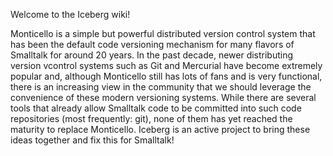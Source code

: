 Welcome to the Iceberg wiki!

Monticello is a simple but powerful distributed version control system that has been the default code versioning mechanism for many flavors of Smalltalk for around 20 years. In the past decade, newer distributing version vcontrol systems such as Git and Mercurial have become extremely popular and, although Monticello still has lots of fans and is very functional, there is an increasing view in the community that we should leverage the convenience of these modern versioning systems. While there are several tools that already allow Smalltalk code to be committed into such code repositories (most frequently: git), none of them has yet reached the maturity to replace Monticello. Iceberg is an active project to bring these ideas together and fix this for Smalltalk!

